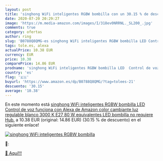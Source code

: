 ```yaml
---
layout: post
title: 'singhong WiFi inteligentes RGBW bombilla con un 30.15 % de descuento'
date: 2020-07-20 20:29:27
image: 'https://m.media-amazon.com/images/I/318ev0NRRNL._SL200_.jpg'
comments: true
category: ofertas
author: ring
slug: 'B0788Q8QMG-es singhong WiFi inteligentes RGBW bombilla LED Control de...'
tags: tole.es, alexa
actualPrice: 10.38 EUR
currency: EUR
price: 10.38
comparePrice: 14.86 EUR
prodname: 'singhong WiFi inteligentes RGBW bombilla LED  Control de voz  funciona con Alexa de Amazon   color cambiante luz regulable blanco  3000 K   E27  80 W equivalentes LED bombilla  no requiere Hub.'
country: 'es'
flag: '🇪🇸'
buyurl: 'https://www.amazon.es/dp/B0788Q8QMG/?tag=tolees-21'
descuento: '30.15'
average: '10.38'
---
```


En este momento está [singhong WiFi inteligentes RGBW bombilla LED  Control de voz  funciona con Alexa de Amazon   color cambiante luz regulable blanco  3000 K   E27  80 W equivalentes LED bombilla  no requiere Hub.](https://www.amazon.es/dp/B0788Q8QMG/?tag=tolees-21) a 10.38 EUR (original: 14.86 EUR) (30.15 %  de descuento) en el siguiente enlace!

[![singhong WiFi inteligentes RGBW bombilla](https://m.media-amazon.com/images/I/318ev0NRRNL._SL200_.jpg)](https://www.amazon.es/dp/B0788Q8QMG/?tag=tolees-21)

🔎:


[🛒 Aquí!!!](https://www.amazon.es/dp/B0788Q8QMG/?tag=tolees-21)
